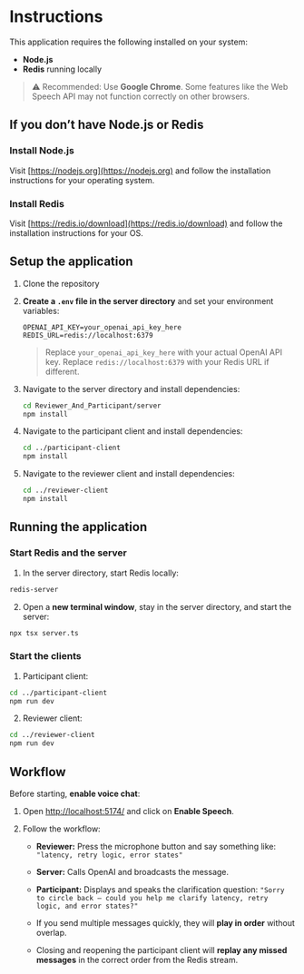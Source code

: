 # Instructions

This application requires the following installed on your system:

* **Node.js**
* **Redis** running locally

> ⚠️ Recommended: Use **Google Chrome**. Some features like the Web Speech API may not function correctly on other browsers.


## If you don’t have Node.js or Redis

### Install Node.js

Visit [https://nodejs.org](https://nodejs.org) and follow the installation instructions for your operating system.

### Install Redis

Visit [https://redis.io/download](https://redis.io/download) and follow the installation instructions for your OS.


## Setup the application

1. Clone the repository
2. **Create a `.env` file in the server directory** and set your environment variables:

    ```env
    OPENAI_API_KEY=your_openai_api_key_here
    REDIS_URL=redis://localhost:6379
    ```

    > Replace `your_openai_api_key_here` with your actual OpenAI API key.
    > Replace `redis://localhost:6379` with your Redis URL if different.

3. Navigate to the server directory and install dependencies:

    ```bash
    cd Reviewer_And_Participant/server
    npm install
    ```

4. Navigate to the participant client and install dependencies:

    ```bash
    cd ../participant-client
    npm install
    ```

5. Navigate to the reviewer client and install dependencies:
    
    ```bash
    cd ../reviewer-client
    npm install
    ```


## Running the application

### Start Redis and the server

1. In the server directory, start Redis locally:

```bash
redis-server
```

2. Open a **new terminal window**, stay in the server directory, and start the server:

```bash
npx tsx server.ts
```


### Start the clients

1. Participant client:

```bash
cd ../participant-client
npm run dev
```

2. Reviewer client:

```bash
cd ../reviewer-client
npm run dev
```

## Workflow

Before starting, **enable voice chat**:

1. Open [http://localhost:5174/](http://localhost:5174/) and click on **Enable Speech**.

2. Follow the workflow:

    * **Reviewer:** Press the microphone button and say something like:
      `"latency, retry logic, error states"`

    * **Server:** Calls OpenAI and broadcasts the message.

    * **Participant:** Displays and speaks the clarification question:
      `"Sorry to circle back — could you help me clarify latency, retry logic, and error states?"`

    * If you send multiple messages quickly, they will **play in order** without overlap.

    * Closing and reopening the participant client will **replay any missed messages** in the correct order from the Redis stream.


